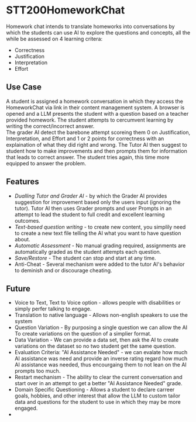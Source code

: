# STT200HomeworkChat
Homework chat intends to translate homeworks into conversations by which the students can use AI to explore the questions and concepts, all the while be assessed on 4 learning critera:

 - Correctness
 - Justification
 - Interpretation
 - Effort

## Use Case
A student is assigned a homework conversation in which they access the HomeworkChat via link in their content management system. A browser is opened and a LLM presents the student with a question based on a teacher provided homework.  The student attempts to cercumvent learning by writing the correct/incorrect answer.  
The grader AI detect the barebone attempt scoreing them 0 on Justification, Interpretation, and Effort and 1 or 2 points for correctness with an explaination of what they did right and wrong. 
The Tutor AI then suggest to student how to make improvements and then prompts them for information that leads to correct answer.
The student tries again, this time more equipped to answer the problem.

## Features
  - *Dualling Tutor and Grader AI* - by which the Grader AI provides suggestion for improvement based only the users input (ignoring the tutor). Tutor AI then uses Grader prompts and user Prompts in an attempt to lead the student to full credit and excellent learning outcomes. 
  - *Text-based question writing* - to create new content, you simplily need to create a new text file telling the AI what you want to have question about.
  - *Automatic Assessment* - No manual grading required, assignments are automatically graded as the student attempts each question.
  - *Save/Restore* - The student can stop and start at any time.
  - Anti-Cheat - Several mechanism were added to the tutor AI's behavior to deminish and or discourage cheating. 

## Future
  - Voice to Text, Text to Voice option - allows people with disabilities or simply perfer talking to engage.
  - Translation to native language - Allows non-english speakers to use the system
  - Question Variation - By purposing a single question we can allow the AI To create variations on the question of a simplier format.
  - Data Variation - We can provide a data set, then ask the AI to create variations on the dataset so no two student get the same question.
  - Evaluation Criteria: "AI Assistance Needed" - we can evalate how much AI assistance was need and provide an inverse rating regard how much AI assistance was needed, thus encourgaing them to not lean on the AI prompts too much.
  - Restart mechanism - The ability to clear the current conversation and start over in an attempt to get a better "AI Assistance Needed" grade.
  - Domain Specific Questioning - Allows a student to declare carreer goals, hobbies, and other interest that allow the LLM to custom tailor data and questions for the student to use in which they may be more engaged.
  - 
